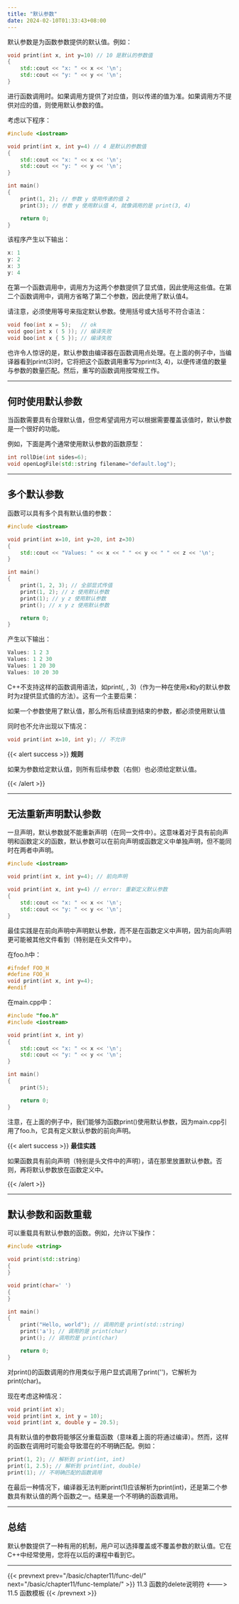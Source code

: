 ```yaml
---
title: "默认参数"
date: 2024-02-10T01:33:43+08:00
---
```


默认参数是为函数参数提供的默认值。例如：

```C++
void print(int x, int y=10) // 10 是默认的参数值
{
    std::cout << "x: " << x << '\n';
    std::cout << "y: " << y << '\n';
}
```

进行函数调用时。如果调用方提供了对应值，则以传递的值为准。如果调用方不提供对应的值，则使用默认参数的值。

考虑以下程序：

```C++
#include <iostream>

void print(int x, int y=4) // 4 是默认的参数值
{
    std::cout << "x: " << x << '\n';
    std::cout << "y: " << y << '\n';
}

int main()
{
    print(1, 2); // 参数 y 使用传递的值 2
    print(3); // 参数 y 使用默认值 4, 就像调用的是 print(3, 4)

    return 0;
}
```

该程序产生以下输出：

```C++
x: 1
y: 2
x: 3
y: 4
```

在第一个函数调用中，调用方为这两个参数提供了显式值，因此使用这些值。在第二个函数调用中，调用方省略了第二个参数，因此使用了默认值4。

请注意，必须使用等号来指定默认参数。使用括号或大括号不符合语法：

```C++
void foo(int x = 5);   // ok
void goo(int x ( 5 )); // 编译失败
void boo(int x { 5 }); // 编译失败
```

也许令人惊讶的是，默认参数由编译器在函数调用点处理。在上面的例子中，当编译器看到print(3)时，它将把这个函数调用重写为print(3, 4)，以便传递值的数量与参数的数量匹配。然后，重写的函数调用按常规工作。

***
## 何时使用默认参数

当函数需要具有合理默认值，但您希望调用方可以根据需要覆盖该值时，默认参数是一个很好的功能。

例如，下面是两个通常使用默认参数的函数原型：

```C++
int rollDie(int sides=6);
void openLogFile(std::string filename="default.log");
```

***
## 多个默认参数

函数可以具有多个具有默认值的参数：

```C++
#include <iostream>

void print(int x=10, int y=20, int z=30)
{
    std::cout << "Values: " << x << " " << y << " " << z << '\n';
}

int main()
{
    print(1, 2, 3); // 全部显式传值
    print(1, 2); // z 使用默认参数
    print(1); // y z 使用默认参数
    print(); // x y z 使用默认参数

    return 0;
}
```

产生以下输出：

```C++
Values: 1 2 3
Values: 1 2 30
Values: 1 20 30
Values: 10 20 30
```

C++不支持这样的函数调用语法，如print(, , 3)（作为一种在使用x和y的默认参数时为z提供显式值的方法）。这有一个主要后果：

如果一个参数使用了默认值，那么所有后续直到结束的参数，都必须使用默认值

同时也不允许出现以下情况：

```C++
void print(int x=10, int y); // 不允许
```

{{< alert success >}}
**规则**

如果为参数给定默认值，则所有后续参数（右侧）也必须给定默认值。

{{< /alert >}}

***
## 无法重新声明默认参数

一旦声明，默认参数就不能重新声明（在同一文件中）。这意味着对于具有前向声明和函数定义的函数，默认参数可以在前向声明或函数定义中单独声明，但不能同时在两者中声明。

```C++
#include <iostream>

void print(int x, int y=4); // 前向声明

void print(int x, int y=4) // error: 重新定义默认参数
{
    std::cout << "x: " << x << '\n';
    std::cout << "y: " << y << '\n';
}
```

最佳实践是在前向声明中声明默认参数，而不是在函数定义中声明，因为前向声明更可能被其他文件看到（特别是在头文件中）。

在foo.h中：

```C++
#ifndef FOO_H
#define FOO_H
void print(int x, int y=4);
#endif
```

在main.cpp中：

```C++
#include "foo.h"
#include <iostream>

void print(int x, int y)
{
    std::cout << "x: " << x << '\n';
    std::cout << "y: " << y << '\n';
}

int main()
{
    print(5);

    return 0;
}
```

注意，在上面的例子中，我们能够为函数print()使用默认参数，因为main.cpp引用了foo.h，它具有定义默认参数的前向声明。

{{< alert success >}}
**最佳实践**

如果函数具有前向声明（特别是头文件中的声明），请在那里放置默认参数。否则，再将默认参数放在函数定义中。

{{< /alert >}}

***
## 默认参数和函数重载

可以重载具有默认参数的函数。例如，允许以下操作：

```C++
#include <string>

void print(std::string)
{
}

void print(char=' ')
{
}

int main()
{
    print("Hello, world"); // 调用的是 print(std::string)
    print('a'); // 调用的是 print(char)
    print(); // 调用的是 print(char)

    return 0;
}
```

对print()的函数调用的作用类似于用户显式调用了print('')，它解析为print(char)。

现在考虑这种情况：

```C++
void print(int x);
void print(int x, int y = 10);
void print(int x, double y = 20.5);
```

具有默认值的参数将能够区分重载函数（意味着上面的将通过编译）。然而，这样的函数在调用时可能会导致潜在的不明确匹配。例如：

```C++
print(1, 2); // 解析到 print(int, int)
print(1, 2.5); // 解析到 print(int, double) 
print(1); // 不明确匹配的函数调用
```

在最后一种情况下，编译器无法判断print(1)应该解析为print(int)，还是第二个参数具有默认值的两个函数之一。结果是一个不明确的函数调用。

***
## 总结

默认参数提供了一种有用的机制，用户可以选择覆盖或不覆盖参数的默认值。它在C++中经常使用，您将在以后的课程中看到它。

***

{{< prevnext prev="/basic/chapter11/func-del/" next="/basic/chapter11/func-template/" >}}
11.3 函数的delete说明符
<--->
11.5 函数模板
{{< /prevnext >}}
